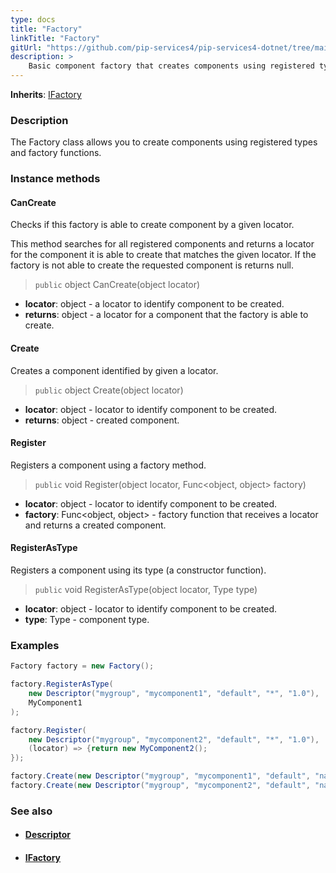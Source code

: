 ```yaml
---
type: docs
title: "Factory"
linkTitle: "Factory"
gitUrl: "https://github.com/pip-services4/pip-services4-dotnet/tree/main/pip-services4-components-dotnet"
description: >
    Basic component factory that creates components using registered types and factory functions.
---
```


**Inherits**: [IFactory](../ifactory)

### Description

The Factory class allows you to create components using registered types and factory functions.

### Instance methods

#### CanCreate
Checks if this factory is able to create component by a given locator.

This method searches for all registered components and returns
a locator for the component it is able to create that matches the given locator.
If the factory is not able to create the requested component is returns null.

> `public` object CanCreate(object locator)

- **locator**: object - a locator to identify component to be created.
- **returns**: object - a locator for a component that the factory is able to create.


#### Create
Creates a component identified by given a locator.

> `public` object Create(object locator)

- **locator**: object - locator to identify component to be created.
- **returns**: object - created component.


#### Register
Registers a component using a factory method.

> `public` void Register(object locator, Func\<object, object\> factory)

- **locator**: object - locator to identify component to be created.
- **factory**: Func\<object, object\> - factory function that receives a locator and returns a created component.


#### RegisterAsType
Registers a component using its type (a constructor function).

> `public` void RegisterAsType(object locator, Type type)

- **locator**: object - locator to identify component to be created.
- **type**: Type - component type.

### Examples

```cs
Factory factory = new Factory();

factory.RegisterAsType(
    new Descriptor("mygroup", "mycomponent1", "default", "*", "1.0"),
    MyComponent1 
);

factory.Register(
    new Descriptor("mygroup", "mycomponent2", "default", "*", "1.0"),
    (locator) => {return new MyComponent2();
});

factory.Create(new Descriptor("mygroup", "mycomponent1", "default", "name1", "1.0"))
factory.Create(new Descriptor("mygroup", "mycomponent2", "default", "name2", "1.0"))
```

### See also
- #### [Descriptor](../../refer/descriptor)
- #### [IFactory](../ifactory)

